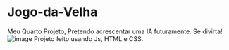 # Jogo-da-Velha
Meu Quarto Projeto, Pretendo acrescentar uma IA futuramente.
Se divirta!
![image](https://github.com/user-attachments/assets/e94e0060-c4ca-483c-a938-30709a66d6e4)
Projeto feito usando Js, HTML e CSS.
